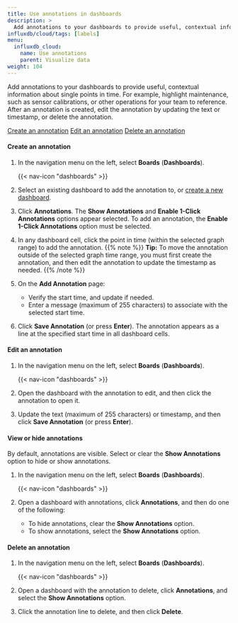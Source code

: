 ```yaml
---
title: Use annotations in dashboards
description: >
  Add annotations to your dashboards to provide useful, contextual information about single points in time.
influxdb/cloud/tags: [labels]
menu:
  influxdb_cloud:
    name: Use annotations
    parent: Visualize data
weight: 104
---
```


Add annotations to your dashboards to provide useful, contextual information about single points in time. For example, highlight maintenance, such as sensor calibrations, or other operations for your team to reference. After an annotation is created, edit the annotation by updating the text or timestamp, or delete the annotation.

[Create an annotation](#create-an-annotation)
[Edit an annotation](#edit-an-annotation)
[Delete an annotation](#delete-an-annotation)

#### Create an annotation

1. In the navigation menu on the left, select **Boards** (**Dashboards**).

    {{< nav-icon "dashboards" >}}

2. Select an existing dashboard to add the annotation to, or [create a new dashboard](/influxdb/v2.0/visualize-data/dashboards/create-dashboard/).
3. Click **Annotations**. The **Show Annotations** and **Enable 1-Click Annotations** options appear selected. To add an annotation, the **Enable 1-Click Annotations** option must be selected.
4. In any dashboard cell, click the point in time (within the selected graph range) to add the annotation.
  {{% note %}}
**Tip:** To move the annotation outside of the selected graph time range, you must first create the annotation, and then edit the annotation to update the timestamp as needed.
{{% /note %}}
5. On the **Add Annotation** page:
   - Verify the start time, and update if needed.
   - Enter a message (maximum of 255 characters) to associate with the selected start time.

5. Click **Save Annotation** (or press **Enter**). The annotation appears as a line at the specified start time in all dashboard cells.

#### Edit an annotation

1.  In the navigation menu on the left, select **Boards** (**Dashboards**).

    {{< nav-icon "dashboards" >}}

2. Open the dashboard with the annotation to edit, and then click the annotation to open it.
3. Update the text (maximum of 255 characters) or timestamp, and then click **Save Annotation** (or press **Enter**).

#### View or hide annotations

By default, annotations are visible.
Select or clear the **Show Annotations** option to hide or show annotations.

1.  In the navigation menu on the left, select **Boards** (**Dashboards**).

    {{< nav-icon "dashboards" >}}

2. Open a dashboard with annotations, click **Annotations**, and then do one of the following:
   - To hide annotations, clear the **Show Annotations** option.
   - To show annotations, select the **Show Annotations** option.

#### Delete an annotation

1.  In the navigation menu on the left, select **Boards** (**Dashboards**).

    {{< nav-icon "dashboards" >}}
2. Open a dashboard with the annotation to delete, click **Annotations**, and select the **Show Annotations** option.
3. Click the annotation line to delete, and then click **Delete**.
